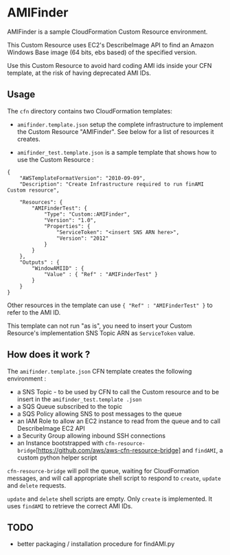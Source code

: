 AMIFinder
=========

AMIFinder is a sample CloudFormation Custom Resource environment.

This Custom Resource uses EC2's DescribeImage API to find an Amazon Windows Base image (64 bits, ebs based)
 of the specified version.

Use this Custom Resource to avoid hard coding AMI ids inside your CFN template, at the risk of having deprecated AMI
IDs.


Usage
-----

The ```cfn``` directory contains two CloudFormation templates:

- ```amifinder.template.json``` setup the complete infrastructure to implement the Custom Resource "AMIFinder".  See
below for a list of resources it creates.

- ```amifinder_test.template.json``` is a sample template that shows how to use the Custom Resource :

```
{
    "AWSTemplateFormatVersion": "2010-09-09",
    "Description": "Create Infrastructure required to run finAMI Custom resource",

    "Resources": {
        "AMIFinderTest": {
            "Type": "Custom::AMIFinder",
            "Version": "1.0",
            "Properties": {
                "ServiceToken": "<insert SNS ARN here>",
                "Version": "2012"
            }
        }
    },
    "Outputs" : {
        "WindowAMIID" : {
            "Value" : { "Ref" : "AMIFinderTest" }
        }
    }
}
```

Other resources in the template can use ```{ "Ref" : "AMIFinderTest" }``` to refer to the AMI ID.

This template can not run "as is", you need to insert your Custom Resource's implementation SNS Topic ARN as
```ServiceToken``` value.

How does it work ?
------------------

The ```amifinder.template.json``` CFN template creates the following environment :

- a SNS Topic - to be used by CFN to call the Custom resource and to be insert in the ```amifinder_test.template
.json```
- a SQS Queue subscribed to the topic
- a SQS Policy allowing SNS to post messages to the queue
- an IAM Role to allow an EC2 instance to read from the queue and to call DescribeImage EC2 API
- a Security Group allowing inbound SSH connections
- an Instance bootstrapped with ```cfn-resource-bridge```[https://github.com/aws/aws-cfn-resource-bridge] and
```findAMI```, a custom python helper script

```cfn-resource-bridge``` will poll the queue, waiting for CloudFormation messages, and will call appropriate shell
script to respond to ```create```, ```update``` and ```delete``` requests.

```update``` and ```delete``` shell scripts are empty.  Only ```create``` is implemented.  It uses ```findAMI``` to
retrieve the correct AMI IDs.

TODO
----

- better packaging / installation procedure for findAMI.py